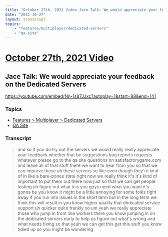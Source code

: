 ```yaml
---
title: "October 27th, 2021 Video Jace Talk: We would appreciate your feedback on the Dedicated Servers"
date: "2021-10-27"
layout: transcript
topics:
    - "features/multiplayer/dedicated-servers"
    - "qa-site"
---
```

# [October 27th, 2021 Video](../2021-10-27.md)
## Jace Talk: We would appreciate your feedback on the Dedicated Servers
https://youtube.com/embed/Nn-1s87JJxc?autoplay=1&start=88&end=141

### Topics
* [Features > Multiplayer > Dedicated Servers](../topics/features/multiplayer/dedicated-servers.md)
* [QA Site](../topics/qa-site.md)

### Transcript

> and so if you do try out the servers we would really really appreciate your feedback whether that be suggestions bug reports requests whatever please go to the qa site questions on satisfactorygame.com and leave all of that stuff there we want to hear from you so that we can improve these uh these servers so like even though they're kind of in like a bare-bones state right now we really think it's it's kind of important to put them out there now just so that we can get people testing uh figure out what it is you guys need what you want it's gonna be you know it might be a little annoying for some folks right away if you run into issues in the short term but in the long term we think this will result in you know higher quality that dedicated service support uh quicker quite frankly so um yeah we really appreciate those who jump in front line workers there you know jumping in on the dedicated servers early to help us figure out what's wrong and what needs fixing so that yeah we can get this get this stuff you know tidied up so you might be wondering
